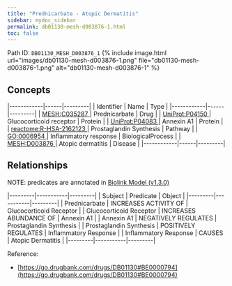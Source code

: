 ```yaml
---
title: "Prednicarbate - Atopic Dermatitis"
sidebar: mydoc_sidebar
permalink: db01130-mesh-d003876-1.html
toc: false 
---
```



Path ID: `DB01130_MESH_D003876_1`
{% include image.html url="images/db01130-mesh-d003876-1.png" file="db01130-mesh-d003876-1.png" alt="db01130-mesh-d003876-1" %}

## Concepts

|------------|------|---------|
| Identifier | Name | Type    |
|------------|------|---------|
| <a href="https://identifiers.org/MESH:C035287">MESH:C035287 </a> | Prednicarbate | Drug |
| <a href="https://identifiers.org/UniProt:P04150">UniProt:P04150 </a> | Glucocorticoid receptor | Protein |
| <a href="https://identifiers.org/UniProt:P04083">UniProt:P04083 </a> | Annexin A1 | Protein |
| <a href="https://identifiers.org/reactome:R-HSA-2162123">reactome:R-HSA-2162123 </a> | Prostaglandin Synthesis | Pathway |
| <a href="https://identifiers.org/GO:0006954">GO:0006954 </a> | Inflammatory response | BiologicalProcess |
| <a href="https://identifiers.org/MESH:D003876">MESH:D003876 </a> | Atopic dermatitis | Disease |
|------------|------|---------|

## Relationships


NOTE: predicates are annotated in <a href="https://github.com/biolink/biolink-model/releases/tag/v1.3.0">Biolink Model (v1.3.0)</a>

|---------|-----------|---------|
| Subject | Predicate | Object  |
|---------|-----------|---------|
| Prednicarbate | INCREASES ACTIVITY OF | Glucocorticoid Receptor |
| Glucocorticoid Receptor | INCREASES ABUNDANCE OF | Annexin A1 |
| Annexin A1 | NEGATIVELY REGULATES | Prostaglandin Synthesis |
| Prostaglandin Synthesis | POSITIVELY REGULATES | Inflammatory Response |
| Inflammatory Response | CAUSES | Atopic Dermatitis |
|---------|-----------|---------|

Reference: 
  - [https://go.drugbank.com/drugs/DB01130#BE0000794](https://go.drugbank.com/drugs/DB01130#BE0000794)
